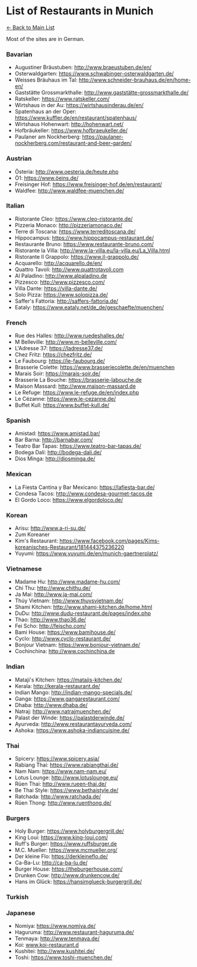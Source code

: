 # List of Restaurants in Munich
[<- Back to Main List](./README.md)

Most of the sites are in German.

### Bavarian

* Augustiner Bräustuben: http://www.braeustuben.de/en/
* Osterwaldgarten: https://www.schwabinger-osterwaldgarten.de/ 
* Weisses Bräuhaus im Tal: http://www.schneider-brauhaus.de/en/home-en/
* Gaststätte Grossmarkthalle: http://www.gaststätte-grossmarkthalle.de/ 
* Ratskeller: https://www.ratskeller.com/
* Wirtshaus in der Au: https://wirtshausinderau.de/en/
* Spatenhaus an der Oper: https://www.kuffler.de/en/restaurant/spatenhaus/
* Wirtshaus Hohenwart: http://hohenwart.net/ 
* Hofbräukeller: https://www.hofbraeukeller.de/ 
* Paulaner am Nockherberg: https://paulaner-nockherberg.com/restaurant-and-beer-garden/

### Austrian

* Österia: http://www.oesteria.de/heute.php 
* Ö1: https://www.öeins.de/ 
* Freisinger Hof: https://www.freisinger-hof.de/en/restaurant/
* Waldfee: http://www.waldfee-muenchen.de/ 


### Italian

* Ristorante Cleo: https://www.cleo-ristorante.de/ 
* Pizzeria Monaco: http://pizzeriamonaco.de/ 
* Terre di Toscana: https://www.terreditoscana.de/ 
* Hippocampus: https://www.hippocampus-restaurant.de/
* Restaurante Bruno: https://www.restaurante-bruno.com/ 
* Ristorante la Villa: http://www.la-villa.eu/la-villa.eu/La_Villa.html 
* Ristorante Il Grappolo: https://www.il-grappolo.de/ 
* Acquarello: http://acquarello.de/en/
* Quattro Tavoli: http://www.quattrotavoli.com 
* Al Paladino: http://www.alpaladino.de 
* Pizzesco: http://www.pizzesco.com/ 
* Villa Dante: https://villa-dante.de/ 
* Solo Pizza: https://www.solopizza.de/ 
* Saffer's Fattoria: http://saffers-fattoria.de/ 
* Eataly: https://www.eataly.net/de_de/geschaefte/muenchen/ 

### French

* Rue des Halles: http://www.ruedeshalles.de/ 
* M Belleville: http://www.m-belleville.com/ 
* L'Adresse 37: https://ladresse37.de/
* Chez Fritz: https://chezfritz.de/ 
* Le Faubourg: https://le-faubourg.de/ 
* Brasserie Colette: https://www.brasseriecolette.de/en/muenchen
* Marais Soir: https://marais-soir.de/ 
* Brasserie La Bouche: https://brasserie-labouche.de 
* Maison Massard: http://www.maison-massard.de
* Le Refuge: https://www.le-refuge.de/en/index.php
* Le Cézanne: https://www.le-cezanne.de/ 
* Buffet Kull: https://www.buffet-kull.de/ 

### Spanish

* Amistad: https://www.amistad.bar/
* Bar Barna: http://barnabar.com/
* Teatro Bar Tapas: https://www.teatro-bar-tapas.de/
* Bodega Dalí: http://bodega-dali.de/
* Dios Minga: http://diosminga.de/

### Mexican

* La Fiesta Cantina y Bar Mexicano: https://lafiesta-bar.de/
* Condesa Tacos: http://www.condesa-gourmet-tacos.de
* El Gordo Loco: https://www.elgordoloco.de/

### Korean

* Arisu: http://www.a-ri-su.de/
* Zum Koreaner
* Kim's Restaurant: https://www.facebook.com/pages/Kims-koreanisches-Restaurant/181444375236220
* Yuyumi: https://www.yuyumi.de/en/munich-gaertnerplatz/

### Vietnamese

* Madame Hu: http://www.madame-hu.com/
* Chi Thu: http://www.chithu.de/
* Ja Mai: http://www.ja-mai.com/
* Thúy Vietnam: http://www.thuysvietnam.de/
* Shami Kitchen: http://www.shami-kitchen.de/home.html
* DuDu: http://www.dudu-restaurant.de/pages/index.php
* Thao: http://www.thao36.de/
* Fei Scho: http://feischo.com/
* Bami House: https://www.bamihouse.de/
* Cyclo: http://www.cyclo-restaurant.de/
* Bonjour Vietnam: https://www.bonjour-vietnam.de/
* Cochinchina: http://www.cochinchina.de

### Indian

* Mataji's Kitchen: https://matajis-kitchen.de/
* Kerala: http://kerala-restaurant.de/
* Indian Mango: http://indian-mango-specials.de/
* Ganga: https://www.gangarestaurant.com/
* Dhaba: http://www.dhaba.de/
* Natraj: http://www.natrajmuenchen.de/
* Palast der Winde: https://palastderwinde.de/
* Ayurveda: http://www.restaurantayurveda.com/
* Ashoka: https://www.ashoka-indiancuisine.de/

### Thai

* Spicery: https://www.spicery.asia/
* Rabiang Thai: https://www.rabiangthai.de/
* Nam Nam: https://www.nam-nam.eu/
* Lotus Lounge: http://www.lotuslounge.eu/
* Rüen Thai: http://www.rueen-thai.de/
* Be Thai Style: https://www.bethaistyle.de/
* Ratchada: http://www.ratchada.de/
* Rüen Thong: http://www.ruenthong.de/

### Burgers

* Holy Burger: https://www.holyburgergrill.de/
* King Loui: https://www.king-loui.com/
* Ruff's Burger: https://www.ruffsburger.de
* M.C. Mueller: https://www.mcmueller.org/
* Der kleine Flo: https://derkleineflo.de/
* Ca-Ba-Lu: http://ca-ba-lu.de/
* Burger House: https://theburgerhouse.com/
* Drunken Cow: http://www.drunkencow.de/
* Hans im Glück: https://hansimglueck-burgergrill.de/

### Turkish

### Japanese

* Nomiya: https://www.nomiya.de/
* Haguruma: http://www.restaurant-haguruma.de/
* Tenmaya: http://www.tenmaya.de/
* Koi: www.koi-restaurant.d
* Kushitei: http://www.kushitei.de/
* Toshi: https://www.toshi-muenchen.de/

